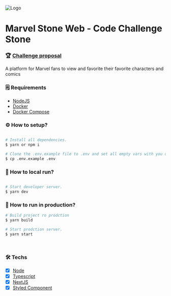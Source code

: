 
![Logo](https://media-exp1.licdn.com/dms/image/C4D0BAQFLjZHjNCzjFg/company-logo_200_200/0/1604492502959?e=1641427200&v=beta&t=Yf84LT8cb1eYEQERiNj89TEd7_GmTD8ctLKJK8Mj_4A)

# Marvel Stone Web - Code Challenge Stone

### 🏆 [Challenge proposal](https://gist.github.com/jeansflores/5f4746ce1129e27da6f451069780ccf7)

A platform for Marvel fans to view and favorite their favorite characters and comics

### 🗒️ Requirements

- [NodeJS](https://nodejs.org)
- [Docker](https://www.docker.com/)
- [Docker Compose](https://docs.docker.com/compose/)

### ⚙️ How to setup?

```bash

# Install all dependencies.
$ yarn or npm i

# Clone the .env.example file to .env and set all empty vars with you own credentials.
$ cp .env.example .env

```

### 🏡 How to local run?

```bash

# Start developer server.
$ yarn dev

```

### 🚀 How to run in production?

```bash
# Build project ro prodction
$ yarn build

# Start prodction server.
$ yarn start

```

<br/>

### 🛠️ Techs

- [x] [Node](https://nodejs.org)
- [x] [Typescript](https://www.typescriptlang.org/)
- [x] [NextJS](https://nextjs.org/)
- [x] [Styled Component](https://styled-components.com/)
